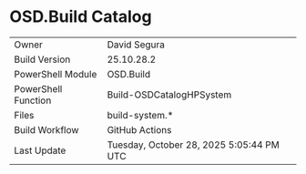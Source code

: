 ﻿# OSD.Build Catalog

| | |
|-|-|
| Owner | David Segura |
| Build Version | 25.10.28.2 |
| PowerShell Module | OSD.Build |
| PowerShell Function | Build-OSDCatalogHPSystem |
| Files | build-system.* |
| Build Workflow | GitHub Actions |
| Last Update | Tuesday, October 28, 2025 5:05:44 PM UTC |

